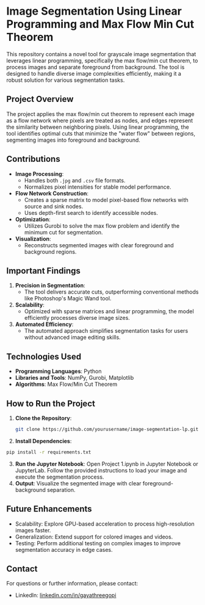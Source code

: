 # Image Segmentation Using Linear Programming and Max Flow Min Cut Theorem

This repository contains a novel tool for grayscale image segmentation that leverages linear programming, specifically the max flow/min cut theorem, to process images and separate foreground from background. The tool is designed to handle diverse image complexities efficiently, making it a robust solution for various segmentation tasks.

## Project Overview

The project applies the max flow/min cut theorem to represent each image as a flow network where pixels are treated as nodes, and edges represent the similarity between neighboring pixels. Using linear programming, the tool identifies optimal cuts that minimize the "water flow" between regions, segmenting images into foreground and background.

## Contributions

- **Image Processing**:
  - Handles both `.jpg` and `.csv` file formats.
  - Normalizes pixel intensities for stable model performance.
- **Flow Network Construction**:
  - Creates a sparse matrix to model pixel-based flow networks with source and sink nodes.
  - Uses depth-first search to identify accessible nodes.
- **Optimization**:
  - Utilizes Gurobi to solve the max flow problem and identify the minimum cut for segmentation.
- **Visualization**:
  - Reconstructs segmented images with clear foreground and background regions.

## Important Findings

1. **Precision in Segmentation**:
   - The tool delivers accurate cuts, outperforming conventional methods like Photoshop's Magic Wand tool.
2. **Scalability**:
   - Optimized with sparse matrices and linear programming, the model efficiently processes diverse image sizes.
3. **Automated Efficiency**:
   - The automated approach simplifies segmentation tasks for users without advanced image editing skills.

## Technologies Used

- **Programming Languages**: Python
- **Libraries and Tools**: NumPy, Gurobi, Matplotlib
- **Algorithms**: Max Flow/Min Cut Theorem

## How to Run the Project

1. **Clone the Repository**:
   ```bash
   git clone https://github.com/yourusername/image-segmentation-lp.git
   ```
2. **Install Dependencies**:
```bash
pip install -r requirements.txt
```
3.  **Run the Jupyter Notebook**:
Open Project 1.ipynb in Jupyter Notebook or JupyterLab.
Follow the provided instructions to load your image and execute the segmentation process.
4. **Output**:
Visualize the segmented image with clear foreground-background separation.

## Future Enhancements
* Scalability: Explore GPU-based acceleration to process high-resolution images faster.
* Generalization: Extend support for colored images and videos.
* Testing: Perform additional testing on complex images to improve segmentation accuracy in edge cases.

## Contact
For questions or further information, please contact:
* LinkedIn: [linkedin.com/in/gayathreegopi](https://linkedin.com/in/gayathreegopi)
